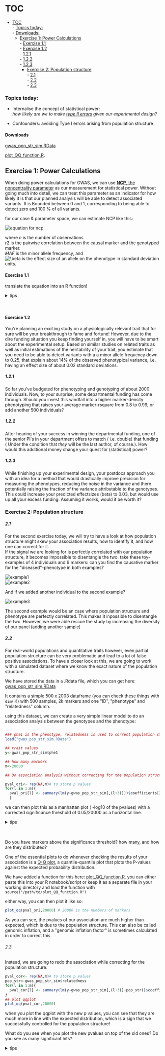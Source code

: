 # TOC
<!-- TOC depthFrom:1 depthTo:6 withLinks:1 updateOnSave:0 orderedList:0 -->

- [TOC](#toc)  
		- [Topics today:](#topics-today)  
			- [Downloads:](#downloads)  
	- [Exercise 1: Power Calculations](#exercise-1-power-calculations)  
			- [Exercise 1.1](#exercise-11)  
			- [Exercise 1.2](#exercise-12)  
				- [1.2.1](#121)  
				- [1.2.2](#122)  
				- [1.2.3](#123)  
		- [Exercise 2: Population structure](#exercise-2-population-structure)  
				- [2.1](#21)  
				- [2.2](#22)  
				- [2.3](#23)  

<!-- /TOC -->
### Topics today:
 - Internalise the concept of statistical power:  
*how likely are we to make [type II errors](https://en.wikipedia.org/wiki/Type_I_and_type_II_errors) given our experimental design?*

 - Confounders: avoiding Type I errors arising from population structure


#### Downloads

<a id="raw-url" href="https://raw.githubusercontent.com/troe27/UU-GWAS04/master/data/gwas_pop_str_sim.RData">gwas_pop_str_sim.RData</a>

<a id="raw-url" href="https://raw.githubusercontent.com/troe27/UU-GWAS04/master/scripts/plot_QQ_function.R">plot_QQ_function.R</a>.



## Exercise 1: Power Calculations

When doing power calculations for GWAS, we can use [**NCP**, the noncentrality parameter](https://en.wikipedia.org/wiki/Noncentrality_parameter) as our measurement for statistical power. Without going much into detail, we can treat this parameter as an indicator for how likely it is that our planned analysis will be able to detect associated variants. It is Bounded between 0 and 1, corresponding to being able to detect zero and 100 % of all variants.

for our case & parameter space, we can estimate NCP like this:  

![equation for ncp](figures/NCP.png)

where
*n* is the number of observations  
r2 is the pairwise correlation between the causal marker and the genotyped marker.  
*MAF* is the minor allele frequency, and  
![\beta](https://render.githubusercontent.com/render/math?math=%5Cbeta) is the effect size of an allele on the phenotype in standard deviation units.

#### Exercise 1.1
  translate the equation into an R function!

  <details><summary>tips</summary>
  <p>

  ```R
  pow.calc <- function(n, rsquare, maf, beta){
    ncp <- n*rsquare*2*maf*(1-maf)*beta*beta
    return(ncp)
  }
  ```


  </p>
  </details>


  <br>
  <br>


#### Exercise 1.2
  You're planning an exciting study on a physiologically relevant trait that for sure will be your breakthrough to fame and fortune!
  However, due to the dire funding situation you keep finding yourself in, you will have to be smart about the experimental setup.
  Based on similar studies on related traits as well as initial estimations of the heritability of your trait, you estimate that you need to be able to detect variants with a a minor allele frequency down to 0.25, that explain about 14% of the observed phenotypical variance, i.e. having an effect size of about 0.02 standard deviations.

##### 1.2.1
  So far you've budgeted for phenotyping and genotyping of about 2000 individuals. Now, to your surprise, some departmental funding has come through.
  Should you invest this windfall into a higher marker-density phenotyping that raises your average marker-rsquare from 0.8 to 0.99, or add another 500 individuals?

##### 1.2.2
  After hearing of your success in winning the departmental funding, one of the senior PI's in your department offers to match ( i.e. double) that funding ( Under the condition that *they* will be the last author, of course.). How would this additional money change your quest for (statistical) power?

##### 1.2.3
  While finishing up your experimental design, your postdocs approach you with an idea for a method that would drastically improve precision for measuring the phenotypes, reducing the noise in the variance and there potentially raising the fraction of the variance attributable to the genotypes. This could increase your predicted effectsizes (beta) to 0.03, but would use up all your excess funding. Assuming it works, would it be worth it?

### Exercise 2: Population structure

##### 2.1
For the second exercise today, we will try to have a look at how population structure might skew your association results, how to identify it, and how one can correct for it.  
If the signal we are looking for is perfectly correlated with our population structure, it becomes impossible to disentangle the two. take these toy-examples of 4 individuals and 6 markers: can you find the causative marker for the "diseased"-phenotype in both examples?

![example1](figures/toy1.png)  
![example2](figures/toy2.png)  





 And if we added another individual to the second example?

![example3](figures/toy3.png)

The second example would be an case where population structure and phenotype are perfectly correlated. This makes it inpossible to disentangle the two. However, we were able rescue the study by increasing the diversity of our panel (adding another sample)

##### 2.2
For real-world populations and quantitative traits however, even partial population structure can be very problematic and lead to a lot of false positive associations. To have a closer look at this, we are going to work with a simulated dataset where we know the exact nature of the population structure.

We have stored the data in a .Rdata file, which you can get here:
<a id="raw-url" href="https://raw.githubusercontent.com/troe27/UU-GWAS04/master/data/gwas_pop_str_sim.RData">gwas_pop_str_sim.RData</a>


It contains a simple 500 x 2003 dataframe (you can check these things with ```dim()```!)
with 500 samples, 2k markers and one "ID", "phenotype" and "relatedness" column.

using this dataset, we can create a very simple linear model to do an association analysis between the genotypes and the phenotype:

```R

### phe1 is the phenotype, relatedness is used to correct population structure.
load("gwas_pop_str_sim.RData")

## trait values
y<-gwas_pop_str_sim$phe1

## how many markers
m<-20000

## Do association analysis without correcting for the population structure:

pval_ori<- rep(NA,m)# to store p values
for(l in 1:m){
  pval_ori[l] <- summary(lm(y~gwas_pop_str_sim[,(l+3)]))$coefficients[2,4]
  }
```
we can then plot this as a manhattan plot ( -log10 of the pvalues) with a corrected significance threshold of 0.05/20000 as a horizontal line.


<details><summary>tips</summary>
<p>

```R
library("ggplot2")
pval_uncorrected <- data.frame(pval_ori) # make into dataframe

# we are using a bonferroni correction, which is a very simple and stringent measure of correcting for multiple testing:
significance_threshold = 0.05/20000

ggplot(data=pval1)+
  geom_point(mapping=aes(y=-log10(pval_ori), x=1:m),color='black', alpha=0.5)+
  geom_abline(, color='red', slope = 0, intercept =-log10(significance_threshold))

```

</p>
</details>


<br>
<br>

Do you have markers above the significance threshold? how many, and how are they distributed?


One of the essential plots to do whenever checking the results of your association is a [Q-Q plot](https://en.wikipedia.org/wiki/Q%E2%80%93Q_plot), a quantile-quantile plot that plots the P-values against the expected probability distribution.



We have added a function for this here: <a id="raw-url" href="https://raw.githubusercontent.com/troe27/UU-GWAS04/master/scripts/plot_QQ_function.R">plot_QQ_function.R</a>.
you can either paste this into your R notebook/script or keep it as a separate file in your working directory and load the function with `` source("/path/to/plot_QQ_function.R")``

either way, you can then plot it like so:
```R
plot_qq(pval_ori,20000) # 20000 is the numbers of markers
```

As you can see, the pvalues of our association are much higher than expected, which is due to the population structure.
This can also be called genomic inflation, and a "genomic inflation factor" is sometimes calculated in order to correct this.

###### 2.3
Instead, we are going to redo the association while correcting for the population structure:

```R
pval_cor<- rep(NA,m)# to store p values
pop_str<-gwas_pop_str_sim$relatedness
for(l in 1:m){
  pval_cor[l] <- summary(lm(y~gwas_pop_str_sim[,(l+3)]+pop_str))$coefficients[2,4]
}
## plot qqplot
plot_qq(pval_cor,20000)

```
when you plot the qqplot with the new p values, you can see that they are much more in line with the expected distribution, which is a sign that we successfully controlled for the population structure!

What do you see when you plot the new pvalues on top of the old ones?
Do you see as many significant hits?


<details><summary>tips</summary>
<p>

```R
pval2 <- data.frame(pval_cor)

ggplot(data=pval1)+geom_point(mapping=aes(y=-log10(pval_ori), x=1:m),color='black', alpha=0.5)+geom_abline(, color='red', slope = 0, intercept = -log10(0.05/20000))+geom_point(data=pval2, mapping=aes(y=-log10(pval_cor), x=1:m),color='red', alpha=0.5)

```

</p>
</details>


<br>
<br>
